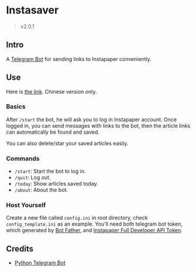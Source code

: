 # Instasaver
> v2.0.1
## Intro
A [Telegram Bot](https://core.telegram.org/bots/api) for sending links to Instapaper conveniently.

## Use
Here is [the link](https://t.me/saveinstapaper_bot).
Chinese version only.

### Basics
After `/start` the bot, he will ask you to log in Instapaper account. Once logged in, you can send messages with links to the bot, then the article links can automatically be found and saved.

You can also delete/star your saved articles easily.

### Commands
- `/start`: Start the bot to log in.
- `/quit`: Log out.
- `/today`: Show articles saved today.
- `/about`: About the bot.

### Host Yourself
Create a new file called `config.ini` in root directory, check `config_template.ini` as an example. You'll need both telegram bot token, which generated by [Bot Father](https://t.me/BotFather), and [Instapaper Full Developer API Token](https://www.instapaper.com/main/request_oauth_consumer_token).

## Credits
- [Python Telegram Bot](https://python-telegram-bot.readthedocs.io/en/stable/index.html)
